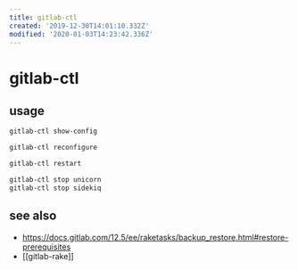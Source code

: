 ```yaml
---
title: gitlab-ctl
created: '2019-12-30T14:01:10.332Z'
modified: '2020-01-03T14:23:42.336Z'
---
```


# gitlab-ctl

## usage
```sh
gitlab-ctl show-config

gitlab-ctl reconfigure

gitlab-ctl restart

gitlab-ctl stop unicorn
gitlab-ctl stop sidekiq
```

## see also
- https://docs.gitlab.com/12.5/ee/raketasks/backup_restore.html#restore-prerequisites
- [[gitlab-rake]]
